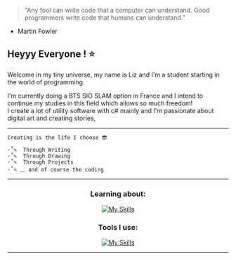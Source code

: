 > “Any fool can write code that a computer can understand. Good programmers write code that humans can understand.”
   - Martin Fowler

  
## Heyyy Everyone ! ⭐
Welcome in my tiny universe, my name is Liz and I'm a student starting in the world of programming.    

I'm currently doing a BTS SIO SLAM option in France and I intend to continue my studies in this field
which allows so much freedom!  
I create a lot of utility software with c# mainly and I'm passionate about digital art and creating stories, 

---------------------------------------------------


	Creating is the life I choose 😎

	·˚✎  Through Writing  
	·˚✎  Through Drawing  
	·˚✎  Through Projects  
	·˚✎ ﹏ and of course the coding  



-------------------------------------------------
<div align="center">

### Learning about:
[![My Skills](https://skillicons.dev/icons?i=cs,py,php,html,css)](https://skillicons.dev)  

### Tools I use:
[![My Skills](https://skillicons.dev/icons?i=git,unity,vscode,visualstudio,pycharm,wordpress,dotnet)](https://skillicons.dev)

</div>

-------------------------------
